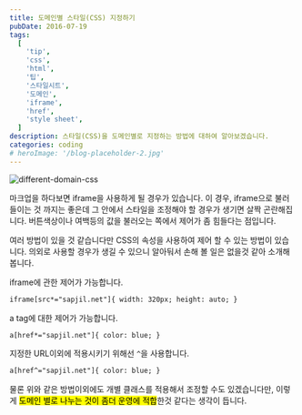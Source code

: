 ```yaml
---
title: 도메인별 스타일(CSS) 지정하기
pubDate: 2016-07-19
tags:
  [
    'tip',
    'css',
    'html',
    '팁',
    '스타일시트',
    '도메인',
    'iframe',
    'href',
    'style sheet',
  ]
description: 스타일(CSS)을 도메인별로 지정하는 방법에 대하여 알아보겠습니다.
categories: coding
# heroImage: '/blog-placeholder-2.jpg'
---
```


![different-domain-css](https://c2.staticflickr.com/9/8620/28343814425_0e8390eb14_b.jpg)

마크업을 하다보면 iframe을 사용하게 될 경우가 있습니다.
이 경우, iframe으로 불러들이는 것 까지는 좋은데 그 안에서 스타일을 조정해야 할 경우가 생기면 살짝 곤란해집니다.
버튼색상이나 여백등의 값을 불러오는 쪽에서 제어가 좀 힘들다는 점입니다.

여러 방법이 있을 것 같습니다만 CSS의 속성을 사용하여 제어 할 수 있는 방법이 있습니다.
의외로 사용할 경우가 생길 수 있으니 알아둬서 손해 볼 일은 없을것 같아 소개해 봅니다.

iframe에 관한 제어가 가능합니다.

```html
iframe[src*="sapjil.net"]{ width: 320px; height: auto; }
```

a tag에 대한 제어가 가능합니다.

```html
a[href*="sapjil.net"]{ color: blue; }
```

지정한 URL이외에 적용시키기 위해선 `^`을 사용합니다.

```html
a[href^="sapjil.net"]{ color: blue; }
```

물론 위와 같은 방법이외에도 개별 클래스를 적용해서 조정할 수도 있겠습니다만,
이렇게 <mark>도메인 별로 나누는 것이 좀더 운영에 적합</mark>한것 같다는 생각이 듭니다.
